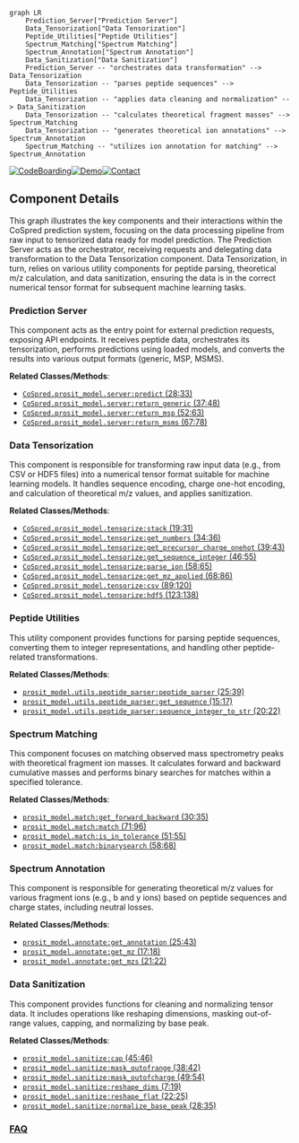 ```mermaid
graph LR
    Prediction_Server["Prediction Server"]
    Data_Tensorization["Data Tensorization"]
    Peptide_Utilities["Peptide Utilities"]
    Spectrum_Matching["Spectrum Matching"]
    Spectrum_Annotation["Spectrum Annotation"]
    Data_Sanitization["Data Sanitization"]
    Prediction_Server -- "orchestrates data transformation" --> Data_Tensorization
    Data_Tensorization -- "parses peptide sequences" --> Peptide_Utilities
    Data_Tensorization -- "applies data cleaning and normalization" --> Data_Sanitization
    Data_Tensorization -- "calculates theoretical fragment masses" --> Spectrum_Matching
    Data_Tensorization -- "generates theoretical ion annotations" --> Spectrum_Annotation
    Spectrum_Matching -- "utilizes ion annotation for matching" --> Spectrum_Annotation
```
[![CodeBoarding](https://img.shields.io/badge/Generated%20by-CodeBoarding-9cf?style=flat-square)](https://github.com/CodeBoarding/CodeBoarding)[![Demo](https://img.shields.io/badge/Try%20our-Demo-blue?style=flat-square)](https://www.codeboarding.org/demo)[![Contact](https://img.shields.io/badge/Contact%20us%20-%20contact@codeboarding.org-lightgrey?style=flat-square)](mailto:contact@codeboarding.org)

## Component Details

This graph illustrates the key components and their interactions within the CoSpred prediction system, focusing on the data processing pipeline from raw input to tensorized data ready for model prediction. The Prediction Server acts as the orchestrator, receiving requests and delegating data transformation to the Data Tensorization component. Data Tensorization, in turn, relies on various utility components for peptide parsing, theoretical m/z calculation, and data sanitization, ensuring the data is in the correct numerical tensor format for subsequent machine learning tasks.

### Prediction Server
This component acts as the entry point for external prediction requests, exposing API endpoints. It receives peptide data, orchestrates its tensorization, performs predictions using loaded models, and converts the results into various output formats (generic, MSP, MSMS).


**Related Classes/Methods**:

- <a href="https://github.com/pfizer-opensource/CoSpred/blob/master/prosit_model/server.py#L28-L33" target="_blank" rel="noopener noreferrer">`CoSpred.prosit_model.server:predict` (28:33)</a>
- <a href="https://github.com/pfizer-opensource/CoSpred/blob/master/prosit_model/server.py#L37-L48" target="_blank" rel="noopener noreferrer">`CoSpred.prosit_model.server:return_generic` (37:48)</a>
- <a href="https://github.com/pfizer-opensource/CoSpred/blob/master/prosit_model/server.py#L52-L63" target="_blank" rel="noopener noreferrer">`CoSpred.prosit_model.server:return_msp` (52:63)</a>
- <a href="https://github.com/pfizer-opensource/CoSpred/blob/master/prosit_model/server.py#L67-L78" target="_blank" rel="noopener noreferrer">`CoSpred.prosit_model.server:return_msms` (67:78)</a>


### Data Tensorization
This component is responsible for transforming raw input data (e.g., from CSV or HDF5 files) into a numerical tensor format suitable for machine learning models. It handles sequence encoding, charge one-hot encoding, and calculation of theoretical m/z values, and applies sanitization.


**Related Classes/Methods**:

- <a href="https://github.com/pfizer-opensource/CoSpred/blob/master/prosit_model/tensorize.py#L19-L31" target="_blank" rel="noopener noreferrer">`CoSpred.prosit_model.tensorize:stack` (19:31)</a>
- <a href="https://github.com/pfizer-opensource/CoSpred/blob/master/prosit_model/tensorize.py#L34-L36" target="_blank" rel="noopener noreferrer">`CoSpred.prosit_model.tensorize:get_numbers` (34:36)</a>
- <a href="https://github.com/pfizer-opensource/CoSpred/blob/master/prosit_model/tensorize.py#L39-L43" target="_blank" rel="noopener noreferrer">`CoSpred.prosit_model.tensorize:get_precursor_charge_onehot` (39:43)</a>
- <a href="https://github.com/pfizer-opensource/CoSpred/blob/master/prosit_model/tensorize.py#L46-L55" target="_blank" rel="noopener noreferrer">`CoSpred.prosit_model.tensorize:get_sequence_integer` (46:55)</a>
- <a href="https://github.com/pfizer-opensource/CoSpred/blob/master/prosit_model/tensorize.py#L58-L65" target="_blank" rel="noopener noreferrer">`CoSpred.prosit_model.tensorize:parse_ion` (58:65)</a>
- <a href="https://github.com/pfizer-opensource/CoSpred/blob/master/prosit_model/tensorize.py#L68-L86" target="_blank" rel="noopener noreferrer">`CoSpred.prosit_model.tensorize:get_mz_applied` (68:86)</a>
- <a href="https://github.com/pfizer-opensource/CoSpred/blob/master/prosit_model/tensorize.py#L89-L120" target="_blank" rel="noopener noreferrer">`CoSpred.prosit_model.tensorize:csv` (89:120)</a>
- <a href="https://github.com/pfizer-opensource/CoSpred/blob/master/prosit_model/tensorize.py#L123-L138" target="_blank" rel="noopener noreferrer">`CoSpred.prosit_model.tensorize:hdf5` (123:138)</a>


### Peptide Utilities
This utility component provides functions for parsing peptide sequences, converting them to integer representations, and handling other peptide-related transformations.


**Related Classes/Methods**:

- <a href="https://github.com/pfizer-opensource/CoSpred/blob/master/prosit_model/utils.py#L25-L39" target="_blank" rel="noopener noreferrer">`prosit_model.utils.peptide_parser:peptide_parser` (25:39)</a>
- <a href="https://github.com/pfizer-opensource/CoSpred/blob/master/prosit_model/utils.py#L15-L17" target="_blank" rel="noopener noreferrer">`prosit_model.utils.peptide_parser:get_sequence` (15:17)</a>
- <a href="https://github.com/pfizer-opensource/CoSpred/blob/master/prosit_model/utils.py#L20-L22" target="_blank" rel="noopener noreferrer">`prosit_model.utils.peptide_parser:sequence_integer_to_str` (20:22)</a>


### Spectrum Matching
This component focuses on matching observed mass spectrometry peaks with theoretical fragment ion masses. It calculates forward and backward cumulative masses and performs binary searches for matches within a specified tolerance.


**Related Classes/Methods**:

- <a href="https://github.com/pfizer-opensource/CoSpred/blob/master/prosit_model/match.py#L30-L35" target="_blank" rel="noopener noreferrer">`prosit_model.match:get_forward_backward` (30:35)</a>
- <a href="https://github.com/pfizer-opensource/CoSpred/blob/master/prosit_model/match.py#L71-L96" target="_blank" rel="noopener noreferrer">`prosit_model.match:match` (71:96)</a>
- <a href="https://github.com/pfizer-opensource/CoSpred/blob/master/prosit_model/match.py#L51-L55" target="_blank" rel="noopener noreferrer">`prosit_model.match:is_in_tolerance` (51:55)</a>
- <a href="https://github.com/pfizer-opensource/CoSpred/blob/master/prosit_model/match.py#L58-L68" target="_blank" rel="noopener noreferrer">`prosit_model.match:binarysearch` (58:68)</a>


### Spectrum Annotation
This component is responsible for generating theoretical m/z values for various fragment ions (e.g., b and y ions) based on peptide sequences and charge states, including neutral losses.


**Related Classes/Methods**:

- <a href="https://github.com/pfizer-opensource/CoSpred/blob/master/prosit_model/annotate.py#L25-L43" target="_blank" rel="noopener noreferrer">`prosit_model.annotate:get_annotation` (25:43)</a>
- <a href="https://github.com/pfizer-opensource/CoSpred/blob/master/prosit_model/annotate.py#L17-L18" target="_blank" rel="noopener noreferrer">`prosit_model.annotate:get_mz` (17:18)</a>
- <a href="https://github.com/pfizer-opensource/CoSpred/blob/master/prosit_model/annotate.py#L21-L22" target="_blank" rel="noopener noreferrer">`prosit_model.annotate:get_mzs` (21:22)</a>


### Data Sanitization
This component provides functions for cleaning and normalizing tensor data. It includes operations like reshaping dimensions, masking out-of-range values, capping, and normalizing by base peak.


**Related Classes/Methods**:

- <a href="https://github.com/pfizer-opensource/CoSpred/blob/master/prosit_model/sanitize.py#L45-L46" target="_blank" rel="noopener noreferrer">`prosit_model.sanitize:cap` (45:46)</a>
- <a href="https://github.com/pfizer-opensource/CoSpred/blob/master/prosit_model/sanitize.py#L38-L42" target="_blank" rel="noopener noreferrer">`prosit_model.sanitize:mask_outofrange` (38:42)</a>
- <a href="https://github.com/pfizer-opensource/CoSpred/blob/master/prosit_model/sanitize.py#L49-L54" target="_blank" rel="noopener noreferrer">`prosit_model.sanitize:mask_outofcharge` (49:54)</a>
- <a href="https://github.com/pfizer-opensource/CoSpred/blob/master/prosit_model/sanitize.py#L7-L19" target="_blank" rel="noopener noreferrer">`prosit_model.sanitize:reshape_dims` (7:19)</a>
- <a href="https://github.com/pfizer-opensource/CoSpred/blob/master/prosit_model/sanitize.py#L22-L25" target="_blank" rel="noopener noreferrer">`prosit_model.sanitize:reshape_flat` (22:25)</a>
- <a href="https://github.com/pfizer-opensource/CoSpred/blob/master/prosit_model/sanitize.py#L28-L35" target="_blank" rel="noopener noreferrer">`prosit_model.sanitize:normalize_base_peak` (28:35)</a>




### [FAQ](https://github.com/CodeBoarding/GeneratedOnBoardings/tree/main?tab=readme-ov-file#faq)